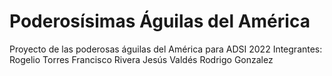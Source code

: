 # Poderosísimas Águilas del América
Proyecto de las poderosas águilas del América para ADSI 2022
Integrantes:
Rogelio Torres
Francisco Rivera
Jesús Valdés
Rodrigo Gonzalez

